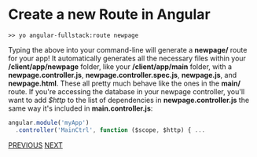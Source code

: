# Create a new Route in Angular

```
>> yo angular-fullstack:route newpage 
```

Typing the above into your command-line will generate a **newpage/** route for your app! It automatically generates all the necessary files within your **/client/app/newpage** folder, like your **/client/app/main** folder, with a **newpage.controller.js**, **newpage.controller.spec.js**, **newpage.js**, and **newpage.html**. These all pretty much behave like the ones in the **main/** route. If you're accessing the database in your newpage controller, you'll want to add _$http_ to the list of dependencies in **newpage.controller.js** the same way it's included in **main.controller.js**:

```javascript
angular.module('myApp')
  .controller('MainCtrl', function ($scope, $http) { ...
```

[PREVIOUS](http://forum.freecodecamp.com/t/front-end-file-structure/14266) [NEXT](Angular-Creating-A-New-Directive)
